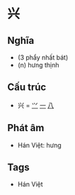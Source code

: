 # 兴

## Nghĩa

* (3 phẩy nhất bát)
* (n) hưng thịnh

## Cấu trúc
* 兴 = [⺍](⺍.md) [一](一.md) [八](八.md)

## Phát âm

* Hán Việt: hưng

## Tags
* Hán Việt

<script>window.HANZI_FIELD='兴';</script>
